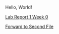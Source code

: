 Hello, World!

[Lab Report 1 Week 0](lab-report-1-week-0.html)

[Forward to Second File](second_file.html)